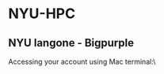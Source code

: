 # NYU-HPC

## NYU langone - Bigpurple

Accessing your account using Mac terminal:\
~~~ssh UserName@bigpurple.nyumc.org~~~

